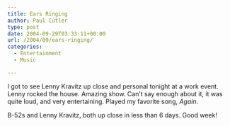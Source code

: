 ```yaml
---
title: Ears Ringing
author: Paul Cutler
type: post
date: 2004-09-29T03:33:11+00:00
url: /2004/09/ears-ringing/
categories:
  - Entertainment
  - Music

---
```

I got to see Lenny Kravitz up close and personal tonight at a work event. Lenny rocked the house. Amazing show. Can&#8217;t say enough about it, it was quite loud, and very entertaining. Played my favorite song, _Again_.

B-52s and Lenny Kravitz, both up close in less than 6 days. Good week!